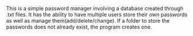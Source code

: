 This is a simple password manager involving a database created through .txt files.
It has the ability to have multiple users store their own passwords as well as manage them(add/delete/change).
If a folder to store the passwords does not already exist, the program creates one.
